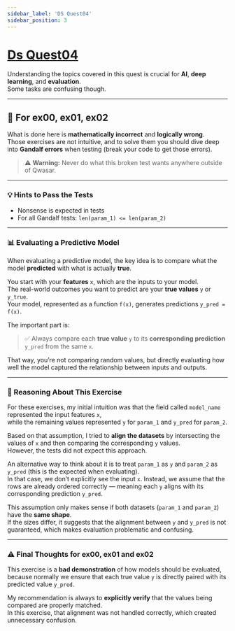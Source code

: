 ```yaml
---
sidebar_label: 'DS Quest04'
sidebar_position: 3
---
```


# [Ds Quest04](https://upskill.us.qwasar.io/tracks/season-02-data-science/track_users/1352-reinis_d-jul-2021-30-2ed9/projects/ds-quest04)

Understanding the topics covered in this quest is crucial for **AI**, **deep learning**, and **evaluation**.  
Some tasks are confusing though.

---

## 🧩 For ex00, ex01, ex02

What is done here is **mathematically incorrect** and **logically wrong**.  
Those exercises are not intuitive, and to solve them you should dive deep into **Gandalf errors** when testing (break your code to get those errors).

> ⚠️ **Warning:** Never do what this broken test wants anywhere outside of Qwasar.

---

### 💡 Hints to Pass the Tests

- Nonsense is expected in tests
- For all Gandalf tests: `len(param_1) <= len(param_2)`

---

### 📊 Evaluating a Predictive Model

When evaluating a predictive model, the key idea is to compare what the model **predicted** with what is actually **true**.

You start with your **features** `x`, which are the inputs to your model.  
The real-world outcomes you want to predict are your **true values** `y` or `y_true`.  
Your model, represented as a function `f(x)`, generates predictions `y_pred = f(x)`.

The important part is:

> ✅ Always compare each **true value** `y` to its **corresponding prediction** `y_pred` from the same `x`.

That way, you’re not comparing random values, but directly evaluating how well the model captured the relationship between inputs and outputs.

---

### 🧠 Reasoning About This Exercise

For these exercises, my initial intuition was that the field called `model_name` represented the input features `x`,  
while the remaining values represented `y` for `param_1` and `y_pred` for `param_2`.

Based on that assumption, I tried to **align the datasets** by intersecting the values of `x` and then comparing the corresponding `y` values.  
However, the tests did not expect this approach.

An alternative way to think about it is to treat `param_1` as `y` and `param_2` as `y_pred` (this is the expected when evaluating).  
In that case, we don’t explicitly see the input `x`. Instead, we assume that the rows are already ordered correctly — meaning each `y` aligns with its corresponding prediction `y_pred`.

This assumption only makes sense if both datasets (`param_1` and `param_2`) have the **same shape**.  
If the sizes differ, it suggests that the alignment between `y` and `y_pred` is not guaranteed, which makes evaluation problematic and confusing.

---

### ⚠️ Final Thoughts for ex00, ex01 and ex02

This exercise is a **bad demonstration** of how models should be evaluated, because normally we ensure that each true value `y` is directly paired with its predicted value `y_pred`.

My recommendation is always to **explicitly verify** that the values being compared are properly matched.  
In this exercise, that alignment was not handled correctly, which created unnecessary confusion.